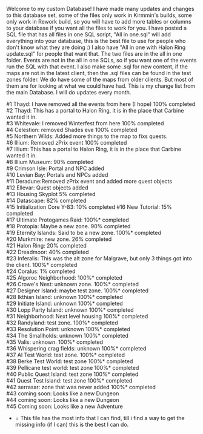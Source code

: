 Welcome to my custom Database! I have made many updates and changes to this database set, some of the files only work in Kirmmin's builds, some only work in Rework build, so you will have to add more tables or columns to your database if you want all the files to work for you. I have posted a SQL file that has all files in one SQL script, "All in one.sql" will add everything into your database, this is the best file to use for people who don't know what they are doing :) I also have "All in one with Halon Ring update.sql" for people that want that. The two files are in the all in one folder. Events are not in the all in one SQLs, so if you want one of the events run the SQL with that event. I also make some .sql for new content, if the maps are not in the latest client, then the .sql files can be found in the test zones folder. We do have some of the maps from older clients. But most of them are for looking at what we could have had.
This is my change list from the main Database. I will do updates every month.   
                                                      
#1  Thayd: I have removed all the events from here (I hope) 100% completed             
#2  Thayd: This has a portal to Halon Ring, it is in the place that Carbine wanted it in.                                       
#3  Whitevale: I removed Winterfest from here 100% completed                                                                                               
#4  Celestion: removed Shades eve 100% completed                                                                                      
#5  Northern Wilds: Added more things to the map to fixs quests.                                               
#6  Illium: Removed zPrix event 100% completed                                                                       
#7  Illium: This has a portal to Halon Ring, it is in the place that Carbine wanted it in.                                                                         
#8  Illium Museum: 90% completed                                                                                                                  
#9  Crimson Isle: Portal and NPC added                                                                                                               
#10 Levian Bay: Portals and NPCs added                                                                                                      
#11 Deradune:Removed zPrix event and added more quest objects                                                                                             
#12 Ellevar: Quest objects added                                                                                                                
#13 Housing Skyplot 5% completed                                                                                                   
#14 Datascape: 82% completed                                                                             
#15 Initialization Core Y-83: 10% completed 
#16 New Tutorial: 15% completed                                                                        
#17 Ultimate Protogames Raid: 100%* completed                                                                  
#18 Protopia: Maybe a new zone. 90% completed                                                              
#19 Eternity Islands: Said to be a new zone. 100%* completed                                                
#20 Murkmire: new zone. 26% completed                                                                               
#21 Halon Ring: 20% completed                                                               
#22 Dreadmoor: 40% completed                                           
#23 Inferalis: This was the alt zone for Malgrave, but only 3 things got into the client. 100%* completed         
#24 Coralus: 1% completed                                                                       
#25 Algoroc Neighborhood: 100%* completed                                                        
#26 Crowe's Nest: unknown zone. 100%* completed                                                        
#27 Designer Island: maybe test zone. 100%* completed                                                          
#28 Ikthian Island: unknown 100%* completed                                                               
#29 Initiate Island: unknown 100%* completed                                                                   
#30 Lopp Party Island: unknown 100%* completed                                                              
#31 Neighborhood: Next level housing  100%* completed                                                                         
#32 Randyland: test zone. 100%* completed                                                              
#33 Resolution Point: unknown 100%* completed                                                           
#34 The Smallholds: unknown 100%* completed                                                          
#35 Valis: unknown. 100%* completed                                                                 
#36 Whispering crag fields: unknown 100%* completed                                                  
#37 AI Test World: test zone. 100%* completed                                                       
#38 Berke Test World: test zone 100%* completed                                                        
#39 Pellicane test world: test zone 100%* completed                                                  
#40 Public Quest Island: test zone 100%* completed                                                     
#41 Quest Test Island: test zone 100%* completed                                                                                    
#42 serrasar: zone that was never added 100%* completed                                                                                                        
#43 coming soon: Looks like a new Dungeon                                                       
#44 coming soon: Looks like a new Dungeon                                                       
#45 Coming soon: Looks like a new Adventure                                                     


* = This file has the most info that I can find, till i find a way to get the missing info (if I can) this is the best I can do.
